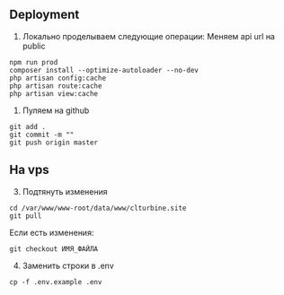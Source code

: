 
## Deployment
1. Локально проделываем следующие операции:
Меняем api url на public
```
npm run prod
composer install --optimize-autoloader --no-dev
php artisan config:cache
php artisan route:cache
php artisan view:cache
```
1. Пуляем на github
```
git add .
git commit -m ""
git push origin master
```

## На vps
3. Подтянуть изменения
```
cd /var/www/www-root/data/www/clturbine.site
git pull
```
Если есть изменения:
```
git checkout ИМЯ_ФАЙЛА
```

4. Заменить строки в .env
```
cp -f .env.example .env
```


